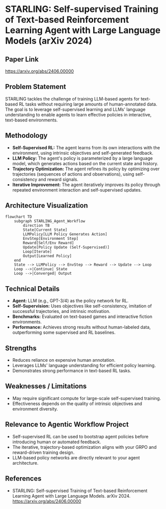 # STARLING: Self-supervised Training of Text-based Reinforcement Learning Agent with Large Language Models (arXiv 2024)

## Paper Link
https://arxiv.org/abs/2406.00000

## Problem Statement
STARLING tackles the challenge of training LLM-based agents for text-based RL tasks without requiring large amounts of human-annotated data. The goal is to leverage self-supervised learning and LLMs' language understanding to enable agents to learn effective policies in interactive, text-based environments.

## Methodology
- **Self-Supervised RL:** The agent learns from its own interactions with the environment, using intrinsic objectives and self-generated feedback.
- **LLM Policy:** The agent's policy is parameterized by a large language model, which generates actions based on the current state and history.
- **Trajectory Optimization:** The agent refines its policy by optimizing over trajectories (sequences of actions and observations), using self-consistency and reward signals.
- **Iterative Improvement:** The agent iteratively improves its policy through repeated environment interaction and self-supervised updates.

## Architecture Visualization
```mermaid
flowchart TD
    subgraph STARLING_Agent_Workflow
        direction TB
        State[Current State]
        LLMPolicy[LLM Policy Generates Action]
        EnvStep[Environment Step]
        Reward[Self/Env Reward]
        Update[Policy Update (Self-Supervised)]
        Loop[Iterate]
        Output[Learned Policy]
    end
    State --> LLMPolicy --> EnvStep --> Reward --> Update --> Loop
    Loop -->|Continue| State
    Loop -->|Converged| Output
```

## Technical Details
- **Agent:** LLM (e.g., GPT-3/4) as the policy network for RL.
- **Self-Supervision:** Uses objectives like self-consistency, imitation of successful trajectories, and intrinsic motivation.
- **Benchmarks:** Evaluated on text-based games and interactive fiction environments.
- **Performance:** Achieves strong results without human-labeled data, outperforming some supervised and RL baselines.

## Strengths
- Reduces reliance on expensive human annotation.
- Leverages LLMs' language understanding for efficient policy learning.
- Demonstrates strong performance in text-based RL tasks.

## Weaknesses / Limitations
- May require significant compute for large-scale self-supervised training.
- Effectiveness depends on the quality of intrinsic objectives and environment diversity.

## Relevance to Agentic Workflow Project
- Self-supervised RL can be used to bootstrap agent policies before introducing human or automated feedback.
- The iterative, trajectory-based optimization aligns with your GRPO and reward-driven training design.
- LLM-based policy networks are directly relevant to your agent architecture.

## References
- STARLING: Self-supervised Training of Text-based Reinforcement Learning Agent with Large Language Models. arXiv 2024. https://arxiv.org/abs/2406.00000

